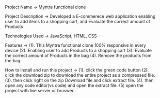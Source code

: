 Project Name -> Myntra functional clone

Project Description ->  Developed a E-commerece web application enabling user to add items to a shopping cart, and Evaluate the correct amount of Products

Technologies Used -> JavaScript, HTML, CSS

Features -> (1). This Myntra functional clone 100% responsive in every device (2). Enabling user to add Products to a shopping cart  (3). Evaluate the correct amount of Products in the bag
            (4). Remove the products from the bag

How to install and run this project -> (1). click the green code button (2). click the download zip to download the entire project as a compressed file. (3). then click right on the zip Download file and click
                                  extract file. (4). then open any code editor(vs code) and open the extract file. (5) open the project with live server or broswer.


